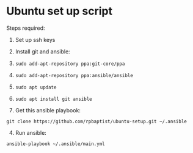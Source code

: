 # Ubuntu set up script

Steps required:

1. Set up ssh keys  

2. Install git and ansible:

  1. `sudo add-apt-repository ppa:git-core/ppa`
  2. `sudo add-apt-repository ppa:ansible/ansible`
  3. `sudo apt update`
  4. `sudo apt install git ansible`

3. Get this ansible playbook:

  `git clone https://github.com/rpbaptist/ubuntu-setup.git ~/.ansible`

4. Run ansible:

  `ansible-playbook ~/.ansible/main.yml`
